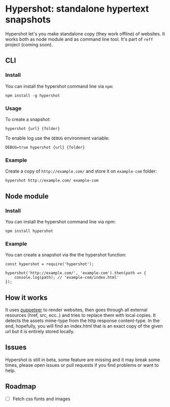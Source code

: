 # Hypershot: standalone hypertext snapshots

Hypershot let's you make standalone copy (they work offline) of websites. It works both as node module and as command line tool. It's part of `reff` project (coming soon).

## CLI
### Install
You can install the hypershot command line via `npm`:
```
npm install -g hypershot
```

### Usage
To create a snapshot: 
```
hypershot {url} {folder}
```

To enable log use the `DEBUG` environment variable:
```
DEBUG=true hypershot {url} {folder}
```

### Example
Create a copy of `http://example.com/` and store it on `example-com` folder:
```
hypershot http://example.com/ example-com
```

## Node module
### Install
You can install the hypershot command line via npm:
```
npm install hypershot
```

### Example
You can create a snapshot via the the hypershot function:
```
const hypershot = require('hypershot');

hypershot('http://example.com/', 'example-com').then(path => {
	console.log(path); // 'example-com/index.html'
});
```

## How it works
It uses [puppeteer](https://pptr.dev/) to render websites, then goes through all external resources (href, src, ecc..) and tries to replace them with local copies. It detects the assets mime-type from the http response content-type. In the end, hopefully, you will find an index.html that is an exact copy of the given url but it is entirely stored locally.

## Issues
Hypershot is still in beta, some feature are missing and it may break some times, please open issues or pull requests if you find problems or want to help.

## Roadmap
- [ ] Fetch css fonts and images
